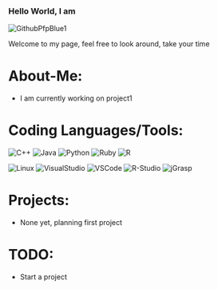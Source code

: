 ### Hello World, I am
![GithubPfpBlue1](https://github.com/TheAI-42/TheAI-42/assets/114708225/a9fbcb0f-5768-4ea5-b658-2730d37af740)

Welcome to my page, feel free to look around, take your time

# About-Me:
- I am currently working on project1

# Coding Languages/Tools:
  ![C++](https://img.shields.io/badge/-C++-000?&logo=c%2b%2b&logoColor=white&color=darkblue)
  ![Java](https://img.shields.io/badge/-Java-000?&logo=Java&logoColor=white&color=orange)
  ![Python](https://img.shields.io/badge/-Python-000?&logo=Python&logoColor=white&color=229CDE)
  ![Ruby](https://img.shields.io/badge/-Ruby-000?logo=Ruby&logoColor=white&color=FF0000)
  ![R](https://img.shields.io/badge/-R-000?logo=R&color=grey)

  ![Linux](https://img.shields.io/badge/-Linux-000?&logo=Linux&logoColor=black&color=gold)
  ![VisualStudio](https://img.shields.io/badge/-VisualStudio-000?&logo=VisualStudio&logoColor=white&color=AA69D8)
  ![VSCode](https://img.shields.io/badge/-VSCode-000?&logo=VSCode&logoColor=white&color=006BF3)
  ![R-Studio](https://img.shields.io/badge/-RStudio-000?&logo=Rstudio&logoColor=white&color=grey)
  ![jGrasp](https://img.shields.io/badge/-jGrasp-000?#logo=jGrasp&logoColor=white&color=4B4B4B)


# Projects:
- None yet, planning first project

# TODO:
- Start a project
